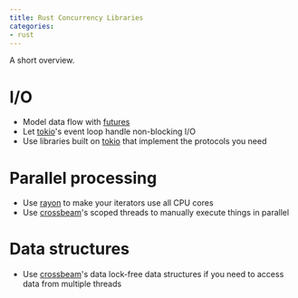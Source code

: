 ```yaml
---
title: Rust Concurrency Libraries
categories:
- rust
---
```


A short overview.

# I/O

- Model data flow with [futures]
- Let [tokio]'s event loop handle non-blocking I/O
- Use libraries built on [tokio] that implement the protocols you need

# Parallel processing

- Use [rayon] to make your iterators use all CPU cores
- Use [crossbeam]'s scoped threads to manually execute things in parallel

# Data structures

- Use [crossbeam]'s data lock-free data structures if you need to access data from multiple threads

[futures]: https://crates.io/crates/futures
[tokio]: https://tokio.rs
[rayon]: https://crates.io/crates/rayon
[crossbeam]: https://crates.io/crates/crossbeam
